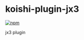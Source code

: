 # koishi-plugin-jx3

[![npm](https://img.shields.io/npm/v/koishi-plugin-jx3?style=flat-square)](https://www.npmjs.com/package/koishi-plugin-jx3)

jx3 plugin
